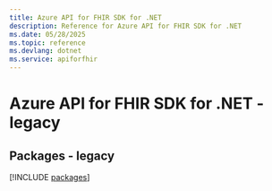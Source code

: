 ```yaml
---
title: Azure API for FHIR SDK for .NET
description: Reference for Azure API for FHIR SDK for .NET
ms.date: 05/28/2025
ms.topic: reference
ms.devlang: dotnet
ms.service: apiforfhir
---
```

# Azure API for FHIR SDK for .NET - legacy
## Packages - legacy
[!INCLUDE [packages](api-for-fhir-index.md)]